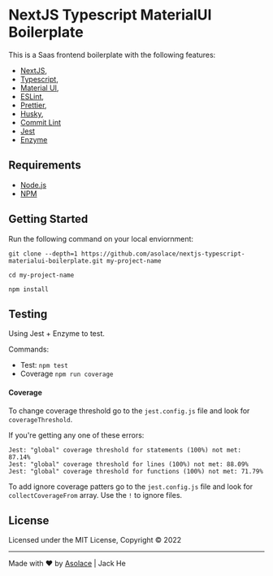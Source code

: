 # NextJS Typescript MaterialUI Boilerplate

This is a Saas frontend boilerplate with the following features:

- [NextJS](https://nextjs.org/),
- [Typescript](https://www.typescriptlang.org/),
- [Material UI](https://mui.com/),
- [ESLint](https://eslint.org/),
- [Prettier](https://prettier.io/docs/en/install.html),
- [Husky](https://typicode.github.io/husky/#/),
- [Commit Lint](https://commitlint.js.org/)
- [Jest](https://jestjs.io/docs/tutorial-react)
- [Enzyme](https://rjzaworski.com/2018/03/testing-with-typescript-react-and-enzyme)

## Requirements

- [Node.js](https://nodejs.org/en/)
- [NPM](https://docs.npmjs.com/downloading-and-installing-node-js-and-npm)

## Getting Started

Run the following command on your local enviornment:

```shell
git clone --depth=1 https://github.com/asolace/nextjs-typescript-materialui-boilerplate.git my-project-name

cd my-project-name

npm install
```

## Testing

Using Jest + Enzyme to test.

Commands:

- Test: `npm test`
- Coverage `npm run coverage`

#### Coverage

To change coverage threshold go to the `jest.config.js` file and look for `coverageThreshold`.

If you're getting any one of these errors:

```shell
Jest: "global" coverage threshold for statements (100%) not met: 87.14%
Jest: "global" coverage threshold for lines (100%) not met: 88.09%
Jest: "global" coverage threshold for functions (100%) not met: 71.79%
```

To add ignore coverage patters go to the `jest.config.js` file and look for `collectCoverageFrom` array. Use the `!` to ignore files.

## License

Licensed under the MIT License, Copyright © 2022

---

Made with ♥ by [Asolace](https://asolace.me) | Jack He

